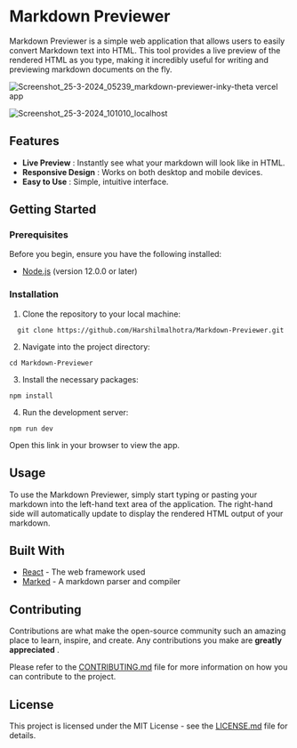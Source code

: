 # Markdown Previewer

Markdown Previewer is a simple web application that allows users to easily convert Markdown text into HTML. This tool provides a live preview of the rendered HTML as you type, making it incredibly useful for writing and previewing markdown documents on the fly.

![Screenshot_25-3-2024_05239_markdown-previewer-inky-theta vercel app](https://github.com/Harshilmalhotra/Markdown-Previewer/assets/111488708/397e85a8-efa6-4cfe-b563-c03a844f9a8c)

![Screenshot_25-3-2024_101010_localhost](https://github.com/Harshilmalhotra/Markdown-Previewer/assets/111488708/644b9708-c712-454f-8333-62e5003c2b07)

## Features

* **Live Preview** : Instantly see what your markdown will look like in HTML.
* **Responsive Design** : Works on both desktop and mobile devices.
* **Easy to Use** : Simple, intuitive interface.

## Getting Started



### Prerequisites

Before you begin, ensure you have the following installed:

* [Node.js]() (version 12.0.0 or later)

### Installation

1. Clone the repository to your local machine:

  ```
    git clone https://github.com/Harshilmalhotra/Markdown-Previewer.git
  ```

2. Navigate into the project directory:

```
cd Markdown-Previewer
```

3. Install the necessary packages:
```
npm install
```


4. Run the development server:
```
npm run dev
```


Open this link in your browser to view the app.

## Usage

To use the Markdown Previewer, simply start typing or pasting your markdown into the left-hand text area of the application. The right-hand side will automatically update to display the rendered HTML output of your markdown.

## Built With

* [React](https://reactjs.org/) - The web framework used
* [Marked](https://github.com/markedjs/marked) - A markdown parser and compiler

## Contributing

Contributions are what make the open-source community such an amazing place to learn, inspire, and create. Any contributions you make are  **greatly appreciated** .

Please refer to the [CONTRIBUTING.md]() file for more information on how you can contribute to the project.

## License

This project is licensed under the MIT License - see the [LICENSE.md](https://github.com/Harshilmalhotra/Markdown-Previewer/blob/main/LICENSE) file for details.

